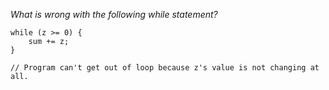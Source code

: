 *What is wrong with the following while statement?*

```
while (z >= 0) {
    sum += z;
}

// Program can't get out of loop because z's value is not changing at all.
```
